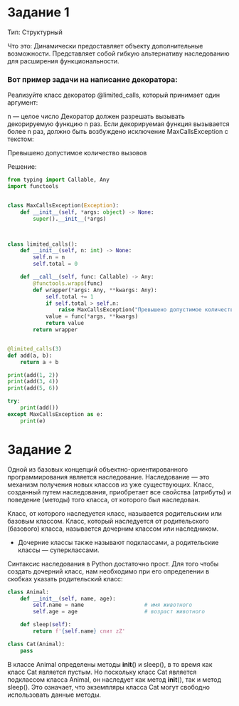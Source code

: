 # Задание 1

Тип: Структурный

Что это: Динамически предоставляет объекту
дополнительные возможности. Представляет собой гибкую альтернативу наследованию для
расширения функциональности.

### Вот пример задачи на написание декоратора:

Реализуйте класс декоратор @limited_calls, который принимает один аргумент:

n — целое число
Декоратор должен разрешать вызывать декорируемую функцию n раз. Если декорируемая функция вызывается более n раз, должно быть возбуждено исключение MaxCallsException с текстом:

Превышено допустимое количество вызовов

Решение:

```python
from typing import Callable, Any
import functools


class MaxCallsException(Exception):
    def __init__(self, *args: object) -> None:
        super().__init__(*args)



class limited_calls():
    def __init__(self, n: int) -> None:
        self.n = n
        self.total = 0

    def __call__(self, func: Callable) -> Any:
        @functools.wraps(func)
        def wrapper(*args: Any, **kwargs: Any):
            self.total += 1
            if self.total > self.n:
                raise MaxCallsException("Превышено допустимое количество вызовов")
            value = func(*args, **kwargs)
            return value
        return wrapper


@limited_calls(3)
def add(a, b):
    return a + b

print(add(1, 2))
print(add(3, 4))
print(add(5, 6))

try:
    print(add())
except MaxCallsException as e:
    print(e)

```

# Задание 2

Одной из базовых концепций объектно-ориентированного программирования является наследование. Наследование — это механизм получения новых классов из уже существующих. Класс, созданный путем наследования, приобретает все свойства (атрибуты) и поведение (методы) того класса, от которого был наследован.

Класс, от которого наследуется класс, называется родительским или базовым классом. Класс, который наследуется от родительского (базового) класса, называется дочерним классом или наследником.

- Дочерние классы также называют подклассами, а родительские классы — суперклассами.

Синтаксис наследования в Python достаточно прост. Для того чтобы создать дочерний класс, нам необходимо при его определении в скобках указать родительский класс:

```python
class Animal:
    def __init__(self, name, age):
        self.name = name                   # имя животного
        self.age = age                     # возраст животного

    def sleep(self):
        return f'{self.name} спит zZ'

class Cat(Animal):
    pass
```

В классе Animal определены методы **init**() и sleep(), в то время как класс Cat является пустым. Но поскольку класс Cat является подклассом класса Animal, он наследует как метод **init**(), так и метод sleep(). Это означает, что экземпляры класса Cat могут свободно использовать данные методы.

